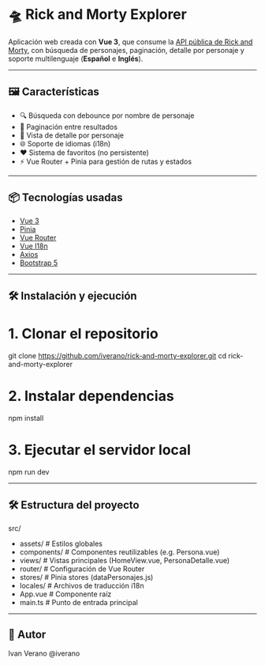 # 🛸 Rick and Morty Explorer

Aplicación web creada con **Vue 3**, que consume la [API pública de Rick and Morty](https://rickandmortyapi.com/), con búsqueda de personajes, paginación, detalle por personaje y soporte multilenguaje (**Español** e **Inglés**).

---

## 🖼️ Características

- 🔍 Búsqueda con debounce por nombre de personaje
- 📄 Paginación entre resultados
- 📁 Vista de detalle por personaje
- 🌐 Soporte de idiomas (i18n)
- ❤️ Sistema de favoritos (no persistente)
- ⚡ Vue Router + Pinia para gestión de rutas y estados

---

## 📦 Tecnologías usadas

- [Vue 3](https://vuejs.org/)
- [Pinia](https://pinia.vuejs.org/)
- [Vue Router](https://router.vuejs.org/)
- [Vue I18n](https://vue-i18n.intlify.dev/)
- [Axios](https://axios-http.com/)
- [Bootstrap 5](https://getbootstrap.com/)

---

## 🛠️ Instalación y ejecución

# 1. Clonar el repositorio
git clone https://github.com/iverano/rick-and-morty-explorer.git
cd rick-and-morty-explorer

# 2. Instalar dependencias
npm install

# 3. Ejecutar el servidor local
npm run dev

--- 
## 🛠️ Estructura del proyecto

src/
- assets/            # Estilos globales
- components/        # Componentes reutilizables (e.g. Persona.vue)
- views/             # Vistas principales (HomeView.vue, PersonaDetalle.vue)
- router/            # Configuración de Vue Router
- stores/            # Pinia stores (dataPersonajes.js)
- locales/           # Archivos de traducción i18n
- App.vue            # Componente raíz
- main.ts            # Punto de entrada principal

---

## 👤 Autor
Ivan Verano
@iverano
